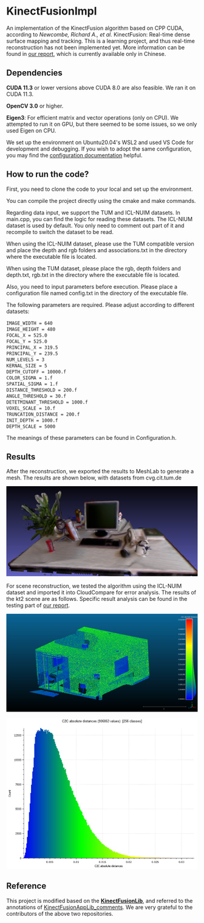 # KinectFusionImpl

An implementation of the KinectFusion algorithm based on CPP CUDA, according to *Newcombe, Richard A., et al.* KinectFusion: Real-time dense surface mapping and tracking. This is a learning project, and thus real-time reconstruction has not been implemented yet. More information can be found in [our report](https://github.com/ShiJiJS/KinectFusionImpl/blob/main/readme_files/%E6%B7%B1%E5%BA%A6%E4%B8%8E%E9%A2%9C%E8%89%B2%E4%BF%A1%E6%81%AF%E8%9E%8D%E5%90%88%E7%9A%84%E5%AE%9E%E6%97%B6%E4%B8%89%E7%BB%B4%E9%87%8D%E5%BB%BA%EF%BC%9A%E5%9F%BA%E4%BA%8EKinectFusion%E7%9A%84%E6%96%B9%E6%B3%95.pdf), which is currently available only in Chinese.

## Dependencies

**CUDA 11.3** or lower versions above CUDA 8.0 are also feasible. We ran it on CUDA 11.3.

**OpenCV 3.0** or higher.

**Eigen3**: For efficient matrix and vector operations (only on CPU). We attempted to run it on GPU, but there seemed to be some issues, so we only used Eigen on CPU.

We set up the environment on Ubuntu20.04's WSL2 and used VS Code for development and debugging. If you wish to adopt the same configuration, you may find the [configuration documentation](https://github.com/ShiJiJS/KinectFusionImpl/blob/main/readme_files/%E7%8E%AF%E5%A2%83%E9%85%8D%E7%BD%AE.pdf) helpful.

## How to run the code?

First, you need to clone the code to your local and set up the environment.

You can compile the project directly using the cmake and make commands.

Regarding data input, we support the TUM and ICL-NUIM datasets. In main.cpp, you can find the logic for reading these datasets. The ICL-NIUM dataset is used by default. You only need to comment out part of it and recompile to switch the dataset to be read.

When using the ICL-NUIM dataset, please use the TUM compatible version and place the depth and rgb folders and associations.txt in the directory where the executable file is located.

When using the TUM dataset, please place the rgb, depth folders and depth.txt, rgb.txt in the directory where the executable file is located.

Also, you need to input parameters before execution. Please place a configuration file named config.txt in the directory of the executable file.

The following parameters are required. Please adjust according to different datasets:

```
IMAGE_WIDTH = 640
IMAGE_HEIGHT = 480
FOCAL_X = 525.0
FOCAL_Y = 525.0
PRINCIPAL_X = 319.5
PRINCIPAL_Y = 239.5
NUM_LEVELS = 3
KERNAL_SIZE = 5
DEPTH_CUTOFF = 10000.f
COLOR_SIGMA = 1.f
SPATIAL_SIGMA = 1.f
DISTANCE_THRESHOLD = 200.f
ANGLE_THRESHOLD = 30.f
DETETMINANT_THRESHOLD = 1000.f
VOXEL_SCALE = 10.f
TRUNCATION_DISTANCE = 200.f
INIT_DEPTH = 1000.f
DEPTH_SCALE = 5000
```

The meanings of these parameters can be found in Configuration.h.

## Results

After the reconstruction, we exported the results to MeshLab to generate a mesh. The results are shown below, with datasets from cvg.cit.tum.de

![desk_mesh](https://github.com/ShiJiJS/KinectFusionImpl/blob/main/readme_files/images/desk_mesh.png)

For scene reconstruction, we tested the algorithm using the ICL-NUIM dataset and imported it into CloudCompare for error analysis. The results of the kt2 scene are as follows. Specific result analysis can be found in the testing part of [our report](https://github.com/ShiJiJS/KinectFusionImpl/blob/main/readme_files/%E6%B7%B1%E5%BA%A6%E4%B8%8E%E9%A2%9C%E8%89%B2%E4%BF%A1%E6%81%AF%E8%9E%8D%E5%90%88%E7%9A%84%E5%AE%9E%E6%97%B6%E4%B8%89%E7%BB%B4%E9%87%8D%E5%BB%BA%EF%BC%9A%E5%9F%BA%E4%BA%8EKinectFusion%E7%9A%84%E6%96%B9%E6%B3%95.pdf).

![fullview](https://github.com/ShiJiJS/KinectFusionImpl/blob/main/readme_files/images/fullview.png)

![Histogram](https://github.com/ShiJiJS/KinectFusionImpl/blob/main/readme_files/images/Histogram.png)

## Reference

This project is modified based on the **[KinectFusionLib](https://github.com/chrdiller/KinectFusionLib)**, and referred to the annotations of [KinectFusionAppLib_comments](https://github.com/DreamWaterFound/KinectFusionAppLib_comments). We are very grateful to the contributors of the above two repositories.